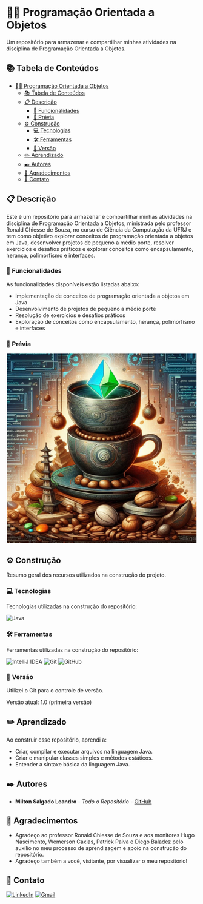 # 👨‍💻 Programação Orientada a Objetos

Um repositório para armazenar e compartilhar minhas atividades na disciplina de Programação Orientada a Objetos.

## 📚 Tabela de Conteúdos

- [👨‍💻 Programação Orientada a Objetos](#-programação-orientada-a-objetos)
  - [📚 Tabela de Conteúdos](#-tabela-de-conteúdos)
  - [📋 Descrição](#-descrição)
    - [🚀 Funcionalidades](#-funcionalidades)
    - [📸 Prévia](#-prévia)
  - [⚙️ Construção](#️-construção)
    - [💻 Tecnologias](#-tecnologias)
    - [🛠️ Ferramentas](#️-ferramentas)
    - [📌 Versão](#-versão)
  - [✏️ Aprendizado](#️-aprendizado)
  - [✒️ Autores](#️-autores)
  - [🎁 Agradecimentos](#-agradecimentos)
  - [📨 Contato](#-contato)

## 📋 Descrição

Este é um repositório para armazenar e compartilhar minhas atividades na disciplina de Programação Orientada a Objetos, ministrada pelo professor Ronald Chiesse de Souza, no curso de Ciência da Computação da UFRJ e tem como objetivo explorar conceitos de programação orientada a objetos em Java, desenvolver projetos de pequeno a médio porte, resolver exercícios e desafios práticos e explorar conceitos como encapsulamento, herança, polimorfismo e interfaces.

### 🚀 Funcionalidades

As funcionalidades disponíveis estão listadas abaixo:

- Implementação de conceitos de programação orientada a objetos em Java
- Desenvolvimento de projetos de pequeno a médio porte
- Resolução de exercícios e desafios práticos
- Exploração de conceitos como encapsulamento, herança, polimorfismo e interfaces

### 📸 Prévia
<div align="center">
  <img src="./imagens/programacao-orientada-a-objetos-preview.jpeg" width="500" height="500">
</div>

## ⚙️ Construção

Resumo geral dos recursos utilizados na construção do projeto.

### 💻 Tecnologias

Tecnologias utilizadas na construção do repositório:

![Java](https://img.shields.io/badge/java-%23ED8B00.svg?style=for-the-badge&logo=openjdk&logoColor=white)

### 🛠️ Ferramentas

Ferramentas utilizadas na construção do repositório:

![IntelliJ IDEA](https://img.shields.io/badge/IntelliJIDEA-000000.svg?style=for-the-badge&logo=intellij-idea&logoColor=white)
![Git](https://img.shields.io/badge/git-%23F05033.svg?style=for-the-badge&logo=git&logoColor=white)
![GitHub](https://img.shields.io/badge/github-%23121011.svg?style=for-the-badge&logo=github&logoColor=white)

### 📌 Versão

Utilizei o Git para o controle de versão.

Versão atual: 1.0 (primeira versão)

## ✏️ Aprendizado

Ao construir esse repositório, aprendi a:

- Criar, compilar e executar arquivos na linguagem Java.
- Criar e manipular classes simples e métodos estáticos.
- Entender a sintaxe básica da linguagem Java.

## ✒️ Autores

* **Milton Salgado Leandro** - *Todo o Repositório* - [GitHub](https://github.com/milton-salgado)

## 🎁 Agradecimentos

* Agradeço ao professor Ronald Chiesse de Souza e aos monitores Hugo Nascimento, Wemerson Caxias, Patrick Paiva e Diego Baladez pelo auxílio no meu processo de aprendizagem e apoio na construção do repositório.
* Agradeço também a você, visitante, por visualizar o meu repositório!

## 📨 Contato

[![LinkedIn](https://img.shields.io/badge/linkedin-%230077B5.svg?style=for-the-badge&logo=linkedin&logoColor=white)](www.linkedin.com/in/milton-salgado-leandro)
[![Gmail](https://img.shields.io/badge/Gmail-D14836?style=for-the-badge&logo=gmail&logoColor=white)](mailto:miltonsalgadoleandro@gmail.com)